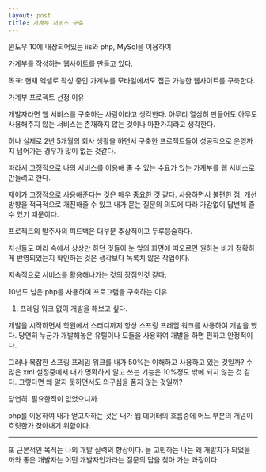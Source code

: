 ```yaml
---
layout: post
title: 가계부 서비스 구축
---
```


윈도우 10에 내장되어있는 iis와 php, MySql을 이용하여

가계부를 작성하는 웹사이트를 만들고 있다.

목표: 현재 엑셀로 작성 중인 가계부를 모바일에서도 접근 가능한 웹사이트를 구축한다.

가계부 프로젝트 선정 이유

개발자라면 웹 서비스를 구축하는 사람이라고 생각한다. 아무리 열심히 만들어도 아무도 사용해주지 않는 서비스는 존재하지 않는 것이나 마찬가지라고 생각한다.

허나 실제로 2년 5개월의 회사 생활을 하면서 구축한 프로젝트들이 성공적으로 운영까지 넘어가는 경우가 많이 없는 것같다.

따라서 고정적으로 나의 서비스를 이용해 줄 수 있는 수요가 있는 가계부를 웹 서비스로 만들려고 한다.

재이가 고정적으로 사용해준다는 것은 매우 중요한 것 같다.
사용하면서 불편한 점, 개선 방향을 적극적으로 개진해줄 수 있고 내가 묻는 질문의 의도에 따라 가감없이 답변해 줄 수 있기 때문이다.

프로젝트의 발주사의 피드백은 대부분 추상적이고 두루뭉술하다.

자신들도 머리 속에서 상상만 하던 것들이 눈 앞의 화면에 떠오르면 원하는 바가 정확하게 반영되었는지 확인하는 것은 생각보다 녹록치 않은 작업이다.

지속적으로 서비스를 활용해나가는 것의 장점인것 같다.


10년도 넘은 php를 사용하여 프로그램을 구축하는 이유
1. 프레임 워크 없이 개발을 해보고 싶다.

개발을 시작하면서 학원에서 스터디까지 항상 스프링 프레임 워크를 사용하여 개발을 했다.
당연히 누군가 개발해놓은 유틸이나 모듈을 사용하여 개발을 하면 편하고 안정적이다.

그러나 복잡한 스프링 프레임 워크를 내가 50%는 이해하고 사용하고 있는 것일까?
수많은 xml 설정중에서 내가 명확하게 알고 쓰는 기능은 10%정도 밖에 되지 않는 것 같다.
그렇다면 왜 알지 못하면서도 의구심을 품지 않는 것일까?

당연히. 필요한적이 없었으니까.

php를 이용하여 내가 얻고자하는 것은 내가 웹 데이터의 흐름중에 어느 부분의 개념이 흐릿한가 찾아내기 위함이다.


*****

또 근본적인 목적는 나의 개발 실력의 향상이다.
늘 고민하는 나는 왜 개발자가 되었을 까와 좋은 개발자는 어떤 개발자인가라는 질문의 답을 찾아 가는 과정이다.
